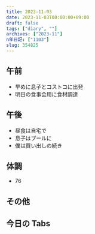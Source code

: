 ```yaml
---
title: 2023-11-03
date: 2023-11-03T00:00:00+09:00
draft: false
tags: ["diary", ""]
archives: ["2023-11"]
n年日記: ["1103"]
slug: 354825
---
```


## 午前

- 早めに息子とコストコに出発
- 明日の食事会用に食材調達

## 午後

- 昼食は自宅で
- 息子はプールに
- 僕は買い出しの続き

## 体調

- 76

## その他

## 今日の Tabs
